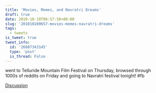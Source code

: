 ```yaml
---
title: 'Movies, Memes, and Navratri Dreams'
draft: true
date: 2010-10-10T06:57:50+00:00
slug: '201010100657-movies-memes-navratri-dreams'
tags:
  - tweets
is_tweet: true
tweet_info:
  id: '26887343145'
  type: 'post'
  is_thread: False
---
```




went to Telluride Mountain Film Festival on Thursday, browsed through 1000s of reddits on Friday and going to Navratri festival tonight! #fb

[Discussion](https://x.com/sytelus/status/26887343145)
